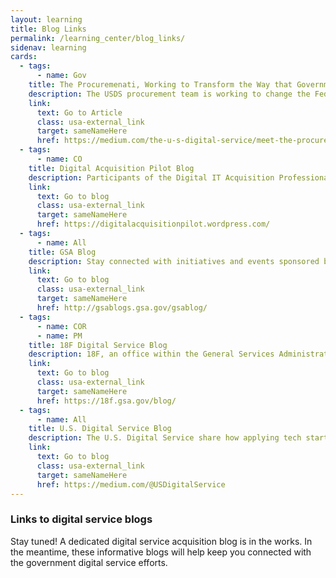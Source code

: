 ```yaml
---
layout: learning
title: Blog Links
permalink: /learning_center/blog_links/
sidenav: learning
cards:
  - tags:
      - name: Gov
    title: The Procuremenati, Working to Transform the Way that Government Buys IT
    description: The USDS procurement team is working to change the FedGov IT buying culture to better support fast changing technologies, increase ROI, and improve outcomes for users.
    link:
      text: Go to Article
      class: usa-external_link
      target: sameNameHere
      href: https://medium.com/the-u-s-digital-service/meet-the-procuremenati-usds-acquisition-experts-1e99346822b5#.b3dfkjtji
  - tags:
      - name: CO
    title: Digital Acquisition Pilot Blog
    description: Participants of the Digital IT Acquisition Professional Training Program (DITAP) share retrospectives on their course assignments and reflect on how to utilize lessons learn to improve digital services within the federal procurement.
    link:
      text: Go to blog
      class: usa-external_link
      target: sameNameHere
      href: https://digitalacquisitionpilot.wordpress.com/
  - tags:
      - name: All
    title: GSA Blog
    description: Stay connected with initiatives and events sponsored by the General Services Administration (GSA).
    link:
      text: Go to blog
      class: usa-external_link
      target: sameNameHere
      href: http://gsablogs.gsa.gov/gsablog/
  - tags:
      - name: COR
      - name: PM
    title: 18F Digital Service Blog
    description: 18F, an office within the General Services Administration (GSA), share how they help other government agencies build, buy, and share technology products.
    link:
      text: Go to blog
      class: usa-external_link
      target: sameNameHere
      href: https://18f.gsa.gov/blog/
  - tags:
      - name: All
    title: U.S. Digital Service Blog
    description: The U.S. Digital Service share how applying tech startup processes and methodologies to the Federal government can deliver better services to the American people.
    link:
      text: Go to blog
      class: usa-external_link
      target: sameNameHere
      href: https://medium.com/@USDigitalService
---
```

### Links to digital service blogs

Stay tuned! A dedicated digital service acquisition blog is in the works. In the meantime, these informative blogs will help keep you connected with the government digital service efforts.
